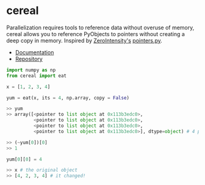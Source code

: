 # cereal
Parallelization requires tools to reference data without overuse of memory, cereal allows you to reference PyObjects to pointers without creating a deep copy in memory. Inspired by [ZeroIntensity's](https://github.com/ZeroIntensity) [pointers.py](https://github.com/ZeroIntensity/pointers.py).


- [Documentation](https://cereal-py.netlify.app)
- [Repository](https://github.com/joshua-auchincloss/cereal-py)

```py
import numpy as np
from cereal import eat

x = [1, 2, 3, 4]

yum = eat(x, its = 4, np.array, copy = False)

>> yum
>> array([<pointer to list object at 0x113b3edc0>,
          <pointer to list object at 0x113b3edc0>,
          <pointer to list object at 0x113b3edc0>,
          <pointer to list object at 0x113b3edc0>], dtype=object) # 4 pointers to the original object

>> (~yum[0])[0]
>> 1

yum[0][0] = 4

>> x # the original object
>> [4, 2, 3, 4] # it changed!
```
